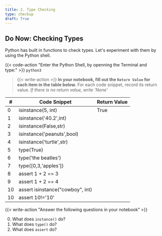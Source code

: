 ```yaml
---
title: 2. Type Checking
type: checkup
draft: True
---
```

## Do Now: Checking Types

Python has built in functions to check types. Let's experiment with them by using the Python shell.

{{< code-action "Enter the Python Shell, by openning the Terminal and type:" >}} `python3`

> {{< write-action >}} **In your notebook, fill out the `Return Value` for each item in the table below.** For each code snippet, record its return value. *If there is no return value, write 'None'*

|   #   | Code Snippet                                                        | Return Value| 
|------ |------------------------------------------------------------------|---------------|
|   0   | isinstance(5, int)                                        | True         | 
|   1   | isinstance('40.2',int)                                 |               |  
|   2   | isinstance(False,str)                                    |               |   
|   3   | isinstance('peanuts',bool)               |               |      
|   4   | isinstance('turtle',str)               |               |     
|   5   | type(True)     |               |   
|   6   | type('the beatles') |               |   
|   7   | type([0,3,'apples'])    |               |     
|   8   | assert 1 + 2 == 3                         |               |       
|   9   | assert 1 + 2 == 4|               |   
|   10   | assert isinstance("cowboy", int) |               |   
|   10   | assert 10!='10'|               |   


{{< write-action "Answer the following questions in your notebook" >}}

0. What does `instance()` do?
0. What does `type()` do?
0. What does `assert` do?